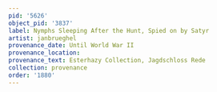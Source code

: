 ```yaml
---
pid: '5626'
object_pid: '3837'
label: Nymphs Sleeping After the Hunt, Spied on by Satyr
artist: janbrueghel
provenance_date: Until World War II
provenance_location:
provenance_text: Esterhazy Collection, Jagdschloss Rede
collection: provenance
order: '1880'
---
```

